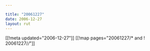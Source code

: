 ```yaml
---

title: "20061227"
date: 2006-12-27
layout: rut
---
```


[[!meta updated="2006-12-27"]]
[[!map pages="20061227/* and ! 20061227/*/*"]]
